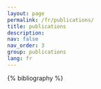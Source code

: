 ```yaml
---
layout: page
permalink: /fr/publications/
title: publications
description: 
nav: false
nav_order: 3
group: publications
lang: fr
---
```


<!-- _pages/publications.md -->
<div class="publications">

{% bibliography %}

</div>

